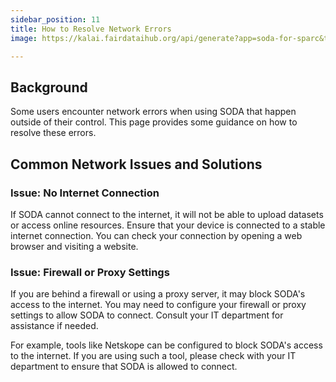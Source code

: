 ```yaml
---
sidebar_position: 11
title: How to Resolve Network Errors
image: https://kalai.fairdataihub.org/api/generate?app=soda-for-sparc&title=How%20to%20Resolve%20Network%20Errors&description=%27How%20to%27%20SPARC%20series&org=fairdataihub

---
```


## Background

Some users encounter network errors when using SODA that happen outside of their control. This page provides some guidance on how to resolve these errors.

## Common Network Issues and Solutions

### Issue: No Internet Connection

If SODA cannot connect to the internet, it will not be able to upload datasets or access online resources. Ensure that your device is connected to a stable internet connection. You can check your connection by opening a web browser and visiting a website.

### Issue: Firewall or Proxy Settings

If you are behind a firewall or using a proxy server, it may block SODA's access to the internet. You may need to configure your firewall or proxy settings to allow SODA to connect. Consult your IT department for assistance if needed.

For example, tools like Netskope can be configured to block SODA's access to the internet. If you are using such a tool, please check with your IT department to ensure that SODA is allowed to connect.
